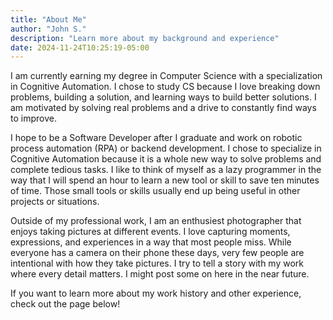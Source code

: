 ```yaml
---
title: "About Me"
author: "John S."
description: "Learn more about my background and experience"
date: 2024-11-24T10:25:19-05:00
---
```


I am currently earning my degree in Computer Science with a specialization in Cognitive Automation. I chose to study CS because I love breaking down problems, building a solution, and learning ways to build better solutions.  I am motivated by solving real problems and a drive to constantly find ways to improve.

I hope to be a Software Developer after I graduate and work on robotic process automation (RPA) or backend development. I chose to specialize in Cognitive Automation because it is a whole new way to solve problems and complete tedious tasks. I like to think of myself as a lazy programmer in the way that I will spend an hour to learn a new tool or skill to save ten minutes of time.  Those small tools or skills usually end up being useful in other projects or situations.

Outside of my professional work, I am an enthusiest photographer that enjoys taking pictures at different events.  I love capturing moments, expressions, and experiences in a way that most people miss.  While everyone has a camera on their phone these days, very few people are intentional with how they take pictures.  I try to tell a story with my work where every detail matters. I might post some on here in the near future.

If you want to learn more about my work history and other experience, check out the page below!